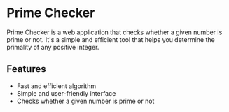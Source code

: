 # Prime Checker
Prime Checker is a web application that checks whether a given number is prime or not. It's a simple and efficient tool that helps you determine the primality of any positive integer.

## Features
 - Fast and efficient algorithm
 - Simple and user-friendly interface
 - Checks whether a given number is prime or not


